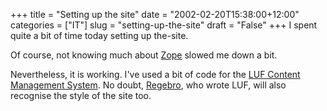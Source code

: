 +++
title = "Setting up the site"
date = "2002-02-20T15:38:00+12:00"
categories = ["IT"]
slug = "setting-up-the-site"
draft = "False"
+++
I spent quite a bit of time today setting up the-site.

Of course, not knowing much about
[Zope](https://web.archive.org/web/20020510162004/https://www.zope.org/)
slowed me down a bit.

Nevertheless, it is working. I've used a bit of code for the [LUF
Content Management
System](https://www.zope.org/Members/regebro/luf_cms). No doubt,
[Regebro](https://regebro.wordpress.com), who wrote LUF, will also
recognise the style of the site too.

